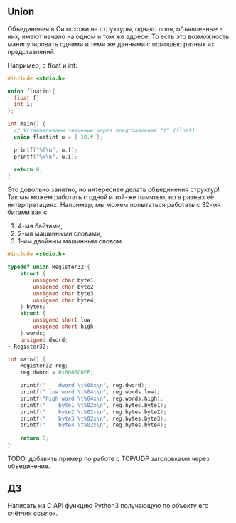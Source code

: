 ## Union

Объединения в Си похожи на структуры, однако поля, объявленные в них, имеют
начало на одном и том же адресе. То есть это возможность манипулировать одними
и теми же данными с помошью разных их представлений.

Например, с float и int:

```C
#include <stdio.h>

union floatint{
  float f;
  int i;
};

int main() {
  // Устанавливаем значение через представление "f" (float)
  union floatint u = { 10.f };

  printf("%f\n", u.f);
  printf("%x\n", u.i);

  return 0;
}
```

Это довольно занятно, но интереснее делать объединения структур!
Так мы можем работать с одной и той-же памятью, но в разных её интерпретациях.
Например, мы можем попытаться работать с 32-мя битами как с:

1. 4-мя байтами,
2. 2-мя машинными словами,
3. 1-им двойным машинным словом.

```C
#include <stdio.h>

typedef union Register32 {
    struct {
        unsigned char byte1;
        unsigned char byte2;
        unsigned char byte3;
        unsigned char byte4;
    } bytes;
    struct {
        unsigned short low;
        unsigned short high;
    } words;
    unsigned dword;
} Register32;

int main() {
    Register32 reg;
    reg.dword = 0x0000C0FF;

    printf("    dword \t%08x\n", reg.dword);
    printf(" low word \t%04x\n", reg.words.low);
    printf("high word \t%04x\n", reg.words.high);
    printf("    byte1 \t%02x\n", reg.bytes.byte1);  
    printf("    byte2 \t%02x\n", reg.bytes.byte2);  
    printf("    byte3 \t%02x\n", reg.bytes.byte3);  
    printf("    byte4 \t%02x\n", reg.bytes.byte4);  
    
    return 0;
}
```

TODO: добавить пример по работе с TCP/UDP заголовками через объединение.

## ДЗ

Написать на C API функцию Python3 получающую по объекту его счётчик ссылок.
